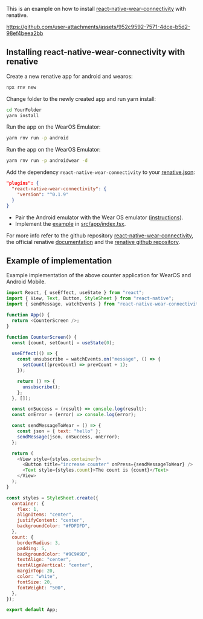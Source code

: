 This is an example on how to install [react-native-wear-connectivity](https://github.com/fabOnReact/react-native-wear-connectivity) with renative.

https://github.com/user-attachments/assets/952c9592-7571-4dce-b5d2-98ef4beea2bb

## Installing react-native-wear-connectivity with renative

Create a new renative app for android and wearos:

```sh
npx rnv new
```

Change folder to the newly created app and run yarn install:

```sh
cd YourFolder
yarn install
```

Run the app on the WearOS Emulator:

```sh
yarn rnv run -p android
```

Run the app on the WearOS Emulator:

```sh
yarn rnv run -p androidwear -d
```

Add the dependency `react-native-wear-connectivity` to your [renative.json](https://github.com/fabOnReact/react-native-wear-connectivity-renative-example/blob/main/renative.json):

```json
"plugins": {
  "react-native-wear-connectivity": {
    "version": "^0.1.9"
  }
}
```

- Pair the Android emulator with the Wear OS emulator ([instructions][21]).
- Implement the [example](#example-of-implementation) in [src/app/index.tsx](https://github.com/fabOnReact/react-native-wear-connectivity-renative-example/blob/main/src/app/index.tsx).

For more info refer to the github repository
[react-native-wear-connectivity](https://github.com/fabOnReact/react-native-wear-connectivity),
the official renative [documentation](https://next.renative.org) and the
[renative github repository](https://github.com/flexn-io/renative).

[21]: https://developer.android.com/training/wearables/get-started/connect-phone

## Example of implementation

Example implementation of the above counter application for WearOS and Android Mobile.

```js
import React, { useEffect, useState } from "react";
import { View, Text, Button, StyleSheet } from "react-native";
import { sendMessage, watchEvents } from "react-native-wear-connectivity";

function App() {
  return <CounterScreen />;
}

function CounterScreen() {
  const [count, setCount] = useState(0);

  useEffect(() => {
    const unsubscribe = watchEvents.on("message", () => {
      setCount((prevCount) => prevCount + 1);
    });

    return () => {
      unsubscribe();
    };
  }, []);

  const onSuccess = (result) => console.log(result);
  const onError = (error) => console.log(error);

  const sendMessageToWear = () => {
    const json = { text: "hello" };
    sendMessage(json, onSuccess, onError);
  };

  return (
    <View style={styles.container}>
      <Button title="increase counter" onPress={sendMessageToWear} />
      <Text style={styles.count}>The count is {count}</Text>
    </View>
  );
}

const styles = StyleSheet.create({
  container: {
    flex: 1,
    alignItems: "center",
    justifyContent: "center",
    backgroundColor: "#FDFDFD",
  },
  count: {
    borderRadius: 3,
    padding: 5,
    backgroundColor: "#9C9A9D",
    textAlign: "center",
    textAlignVertical: "center",
    marginTop: 20,
    color: "white",
    fontSize: 20,
    fontWeight: "500",
  },
});

export default App;
```
